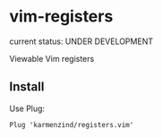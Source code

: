 # vim-registers

current status: UNDER DEVELOPMENT

Viewable Vim registers

## Install

Use Plug:

```vim
Plug 'karmenzind/registers.vim'
```
